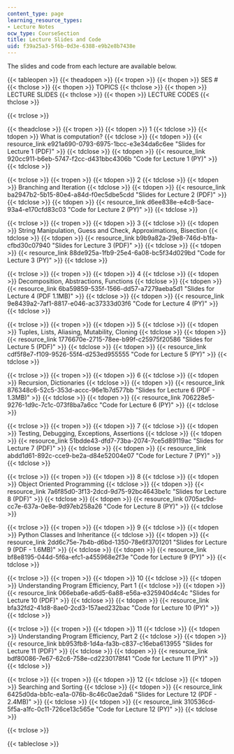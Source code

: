 ```yaml
---
content_type: page
learning_resource_types:
- Lecture Notes
ocw_type: CourseSection
title: Lecture Slides and Code
uid: f39a25a3-5f6b-0d3e-6388-e9b2e8b7438e
---
```


The slides and code from each lecture are available below.

{{< tableopen >}}
{{< theadopen >}}
{{< tropen >}}
{{< thopen >}}
SES #
{{< thclose >}}
{{< thopen >}}
TOPICS
{{< thclose >}}
{{< thopen >}}
LECTURE SLIDES
{{< thclose >}}
{{< thopen >}}
LECTURE CODES
{{< thclose >}}

{{< trclose >}}

{{< theadclose >}}
{{< tropen >}}
{{< tdopen >}}
1
{{< tdclose >}}
{{< tdopen >}}
What is computation?
{{< tdclose >}}
{{< tdopen >}}
{{< resource_link e921a690-0793-6975-1bcc-e3e34da6c6ee "Slides for Lecture 1 (PDF)" >}}
{{< tdclose >}}
{{< tdopen >}}
{{< resource_link 920cc911-b6eb-5747-f2cc-d431bbc4306b "Code for Lecture 1 (PY)" >}}
{{< tdclose >}}

{{< trclose >}}
{{< tropen >}}
{{< tdopen >}}
2
{{< tdclose >}}
{{< tdopen >}}
Branching and Iteration
{{< tdclose >}}
{{< tdopen >}}
{{< resource_link ba2947b2-5b15-80e4-a84d-f0ec5dbe5cdd "Slides for Lecture 2 (PDF)" >}}
{{< tdclose >}}
{{< tdopen >}}
{{< resource_link d6ee838e-e4c8-5ace-93a4-e170cfd83c03 "Code for Lecture 2 (PY)" >}}
{{< tdclose >}}

{{< trclose >}}
{{< tropen >}}
{{< tdopen >}}
3
{{< tdclose >}}
{{< tdopen >}}
String Manipulation, Guess and Check, Approximations, Bisection
{{< tdclose >}}
{{< tdopen >}}
{{< resource_link b9b9a82a-29e8-746d-b1fa-cfbd30c07940 "Slides for Lecture 3 (PDF)" >}}
{{< tdclose >}}
{{< tdopen >}}
{{< resource_link 88de925a-1fb9-25e4-6a08-bc5f34d029bd "Code for Lecture 3 (PY)" >}}
{{< tdclose >}}

{{< trclose >}}
{{< tropen >}}
{{< tdopen >}}
4
{{< tdclose >}}
{{< tdopen >}}
Decomposition, Abstractions, Functions
{{< tdclose >}}
{{< tdopen >}}
{{< resource_link 6ba59859-535f-1566-dd57-a7279aeba5d1 "Slides for Lecture 4 (PDF 1.1MB)" >}}
{{< tdclose >}}
{{< tdopen >}}
{{< resource_link 9e8439a2-7af1-8817-e046-ac37333d03f6 "Code for Lecture 4 (PY)" >}}
{{< tdclose >}}

{{< trclose >}}
{{< tropen >}}
{{< tdopen >}}
5
{{< tdclose >}}
{{< tdopen >}}
Tuples, Lists, Aliasing, Mutability, Cloning
{{< tdclose >}}
{{< tdopen >}}
{{< resource_link 1776670e-2715-78ee-b99f-c25975f20586 "Slides for Lecture 5 (PDF)" >}}
{{< tdclose >}}
{{< tdopen >}}
{{< resource_link cdf5f8e7-f109-9526-55f4-d253ed955555 "Code for Lecture 5 (PY)" >}}
{{< tdclose >}}

{{< trclose >}}
{{< tropen >}}
{{< tdopen >}}
6
{{< tdclose >}}
{{< tdopen >}}
Recursion, Dictionaries
{{< tdclose >}}
{{< tdopen >}}
{{< resource_link 876348c6-52c5-353d-accc-96e1b7d577bb "Slides for Lecture 6 (PDF - 1.3MB)" >}}
{{< tdclose >}}
{{< tdopen >}}
{{< resource_link 706228e5-9276-1d9c-7c1c-073f8ba7a6cc "Code for Lecture 6 (PY)" >}}
{{< tdclose >}}

{{< trclose >}}
{{< tropen >}}
{{< tdopen >}}
7
{{< tdclose >}}
{{< tdopen >}}
Testing, Debugging, Exceptions, Assertions
{{< tdclose >}}
{{< tdopen >}}
{{< resource_link 51bdde43-dfd7-73ba-2074-7ce5d89119ac "Slides for Lecture 7 (PDF)" >}}
{{< tdclose >}}
{{< tdopen >}}
{{< resource_link abdd1d61-892c-cce9-be2a-d84e52004e07 "Code for Lecture 7 (PY)" >}}
{{< tdclose >}}

{{< trclose >}}
{{< tropen >}}
{{< tdopen >}}
8
{{< tdclose >}}
{{< tdopen >}}
Object Oriented Programming
{{< tdclose >}}
{{< tdopen >}}
{{< resource_link 7a6f85d0-3f13-2dcd-9d75-92bc4643be1c "Slides for Lecture 8 (PDF)" >}}
{{< tdclose >}}
{{< tdopen >}}
{{< resource_link 0705ac9d-cc7e-637a-0e8e-9d97eb258a26 "Code for Lecture 8 (PY)" >}}
{{< tdclose >}}

{{< trclose >}}
{{< tropen >}}
{{< tdopen >}}
9
{{< tdclose >}}
{{< tdopen >}}
Python Classes and Inheritance
{{< tdclose >}}
{{< tdopen >}}
{{< resource_link 2dd6c75e-7b4b-d6bd-1350-78e6f3701201 "Slides for Lecture 9 (PDF - 1.6MB)" >}}
{{< tdclose >}}
{{< tdopen >}}
{{< resource_link bf8e8195-044d-5f6a-efc1-a455968e2f3e "Code for Lecture 9 (PY)" >}}
{{< tdclose >}}

{{< trclose >}}
{{< tropen >}}
{{< tdopen >}}
10
{{< tdclose >}}
{{< tdopen >}}
Understanding Program Efficiency, Part 1
{{< tdclose >}}
{{< tdopen >}}
{{< resource_link 066eba6e-a6d5-6a88-e56a-e325940d4c4c "Slides for Lecture 10 (PDF)" >}}
{{< tdclose >}}
{{< tdopen >}}
{{< resource_link bfa32fd2-41d8-8ae0-2cd3-157aed232bac "Code for Lecture 10 (PY)" >}}
{{< tdclose >}}

{{< trclose >}}
{{< tropen >}}
{{< tdopen >}}
11
{{< tdclose >}}
{{< tdopen >}}
Understanding Program Efficiency, Part 2
{{< tdclose >}}
{{< tdopen >}}
{{< resource_link bb953fb8-1d4a-fa3b-c837-c16eba613955 "Slides for Lecture 11 (PDF)" >}}
{{< tdclose >}}
{{< tdopen >}}
{{< resource_link bdf80086-7e67-62c6-758e-cd2230178f41 "Code for Lecture 11 (PY)" >}}
{{< tdclose >}}

{{< trclose >}}
{{< tropen >}}
{{< tdopen >}}
12
{{< tdclose >}}
{{< tdopen >}}
Searching and Sorting
{{< tdclose >}}
{{< tdopen >}}
{{< resource_link 6425d0da-bb1c-ea1a-076b-8c46c0ae2da6 "Slides for Lecture 12 (PDF - 2.4MB)" >}}
{{< tdclose >}}
{{< tdopen >}}
{{< resource_link 310536cd-5f5a-a1fc-0c11-726ce13c565e "Code for Lecture 12 (PY)" >}}
{{< tdclose >}}

{{< trclose >}}

{{< tableclose >}}